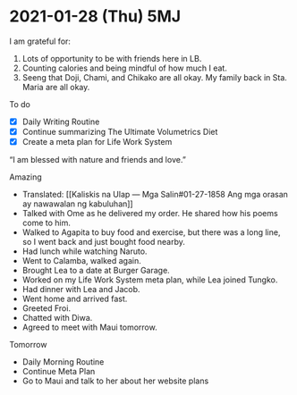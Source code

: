 # 2021-01-28 (Thu) 5MJ

I am grateful for:

1. Lots of opportunity to be with friends here in LB.
2. Counting calories and being mindful of how much I eat.
3. Seeng that Doji, Chami, and Chikako are all okay. My family back in Sta. Maria are all okay.

To do

- [x] Daily Writing Routine
- [x] Continue summarizing The Ultimate Volumetrics Diet
- [x] Create a meta plan for Life Work System

“I am blessed with nature and friends and love.”

Amazing

- Translated: [[Kaliskis na Ulap — Mga Salin#01-27-1858 Ang mga orasan ay nawawalan ng kabuluhan]]
- Talked with Ome as he delivered my order. He shared how his poems come to him.
- Walked to Agapita to buy food and exercise, but there was a long line, so I went back and just bought food nearby.
- Had lunch while watching Naruto.
- Went to Calamba, walked again.
- Brought Lea to a date at Burger Garage.
- Worked on my Life Work System meta plan, while Lea joined Tungko.
- Had dinner with Lea and Jacob.
- Went home and arrived fast.
- Greeted Froi.
- Chatted with Diwa.
- Agreed to meet with Maui tomorrow.

Tomorrow

- Daily Morning Routine
- Continue Meta Plan
- Go to Maui and talk to her about her website plans

